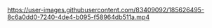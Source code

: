

https://user-images.githubusercontent.com/83409092/185626495-8c6a0dd0-7240-4de4-b095-f58964db511a.mp4

